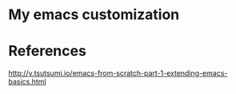 # My emacs customization
# References
http://y.tsutsumi.io/emacs-from-scratch-part-1-extending-emacs-basics.html